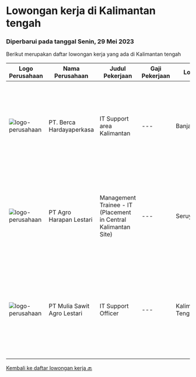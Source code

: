 
  # Lowongan kerja di Kalimantan tengah

  ### Diperbarui pada tanggal Senin, 29 Mei 2023

  Berikut merupakan daftar lowongan kerja yang ada di Kalimantan tengah

  |Logo Perusahaan | Nama Perusahaan | Judul Pekerjaan | Gaji Pekerjaan | Lokasi | Deskripsi | Tanggal diunggah | Pranala |
  | -------------- | --------------- | --------------- | --------- | --------- | -------------- | ------- | ----------- |
  |![logo-perusahaan](https://image-service-cdn.seek.com.au/6a76252207cfed561e664c874d4631f4aefd8409/ee4dce1061f3f616224767ad58cb2fc751b8d2dc)|PT. Berca Hardayaperkasa|IT Support area Kalimantan|---|Banjarmasin|Tugas &amp; Tanggung Jawab: Melakukan support helpdesk kepada seluruh karyawan (join domain, data migration, etc.) Melakukan analisa...|Selasa, 23 Mei 2023|https://www.jobstreet.co.id/id/job/it-support-area-kalimantan-4343390?token=0~f65ebce1-e4a7-4241-bc25-4cf72c5bbc72&sectionRank=1&jobId=jobstreet-id-job-4343390|
|![logo-perusahaan](https://image-service-cdn.seek.com.au/cf504cf0fd63cff79d8947c0ec301d1bfb683f57/ee4dce1061f3f616224767ad58cb2fc751b8d2dc)|PT Agro Harapan Lestari|Management Trainee - IT (Placement in Central Kalimantan Site)|---|Seruyan|Responsible for the validation, entry, and maintenance of data master in WPS and OPFO (Employee Master, Rate Master, etc) Help in administrative job...|Senin, 22 Mei 2023|https://www.jobstreet.co.id/id/job/management-trainee-it-placement-in-central-kalimantan-site-4342701?token=0~f65ebce1-e4a7-4241-bc25-4cf72c5bbc72&sectionRank=2&jobId=jobstreet-id-job-4342701|
|![logo-perusahaan](https://image-service-cdn.seek.com.au/94f7dc0d1bf7892dbfe2fbc03c4ff199d4ad8372/ee4dce1061f3f616224767ad58cb2fc751b8d2dc)|PT Mulia Sawit Agro Lestari|IT Support Officer|---|Kalimantan Tengah|Kualifikasi SMK/D3 bidang Ilmu Komputer Bersedia ditempatkan di site (Kalimantan Tengah) Mengerti Windows System, Linux System, Networking,...|Kamis, 11 Mei 2023|https://www.jobstreet.co.id/id/job/it-support-officer-4330144?token=0~f65ebce1-e4a7-4241-bc25-4cf72c5bbc72&sectionRank=3&jobId=jobstreet-id-job-4330144|


  [Kembali ke daftar lowongan kerja 🔙](../README.md#daftar-lowongan-kerja)
  
